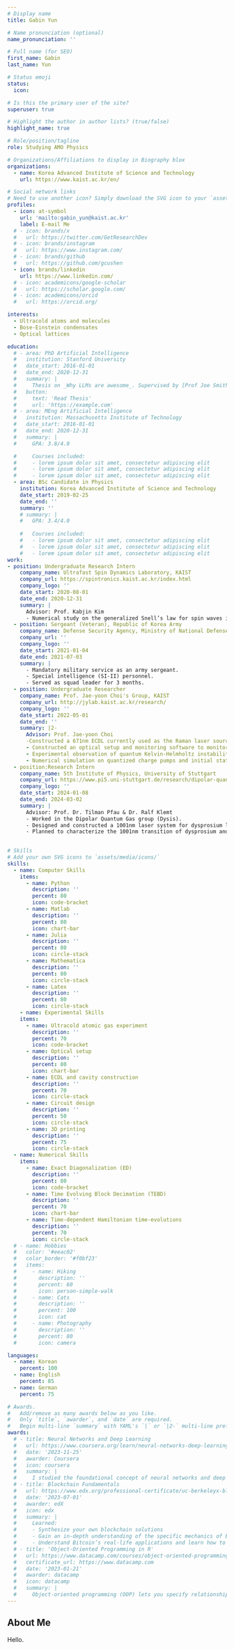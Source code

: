 ```yaml
---
# Display name
title: Gabin Yun

# Name pronunciation (optional)
name_pronunciation: ''

# Full name (for SEO)
first_name: Gabin
last_name: Yun

# Status emoji
status:
  icon: 

# Is this the primary user of the site?
superuser: true

# Highlight the author in author lists? (true/false)
highlight_name: true

# Role/position/tagline
role: Studying AMO Physics

# Organizations/Affiliations to display in Biography blox
organizations:
  - name: Korea Advanced Institute of Science and Technology
    url: https://www.kaist.ac.kr/en/

# Social network links
# Need to use another icon? Simply download the SVG icon to your `assets/media/icons/` folder.
profiles:
  - icon: at-symbol
    url: 'mailto:gabin_yun@kaist.ac.kr'
    label: E-mail Me
  # - icon: brands/x
  #   url: https://twitter.com/GetResearchDev
  # - icon: brands/instagram
  #   url: https://www.instagram.com/
  # - icon: brands/github
  #   url: https://github.com/gcushen
  - icon: brands/linkedin
    url: https://www.linkedin.com/
  # - icon: academicons/google-scholar
  #   url: https://scholar.google.com/
  # - icon: academicons/orcid
  #   url: https://orcid.org/

interests:
  - Ultracold atoms and molecules
  - Bose-Einstein condensates
  - Optical lattices

education:
  # - area: PhD Artificial Intelligence
  #   institution: Stanford University
  #   date_start: 2016-01-01
  #   date_end: 2020-12-31
  #   summary: |
  #     Thesis on _Why LLMs are awesome_. Supervised by [Prof Joe Smith](https://example.com). Presented papers at 5 IEEE conferences with the contributions being published in 2 Springer journals.
  #   button:
  #     text: 'Read Thesis'
  #     url: 'https://example.com'
  # - area: MEng Artificial Intelligence
  #   institution: Massachusetts Institute of Technology
  #   date_start: 2016-01-01
  #   date_end: 2020-12-31
  #   summary: |
  #     GPA: 3.8/4.0

  #     Courses included:
  #     - lorem ipsum dolor sit amet, consectetur adipiscing elit
  #     - lorem ipsum dolor sit amet, consectetur adipiscing elit
  #     - lorem ipsum dolor sit amet, consectetur adipiscing elit
  - area: BSc Candidate in Physics
    institution: Korea Advanced Institute of Science and Technology
    date_start: 2019-02-25
    date_end: ''
    summary: ''
    # summary: |
    #   GPA: 3.4/4.0
      
    #   Courses included:
    #   - lorem ipsum dolor sit amet, consectetur adipiscing elit
    #   - lorem ipsum dolor sit amet, consectetur adipiscing elit
    #   - lorem ipsum dolor sit amet, consectetur adipiscing elit
work:
- position: Undergraduate Research Intern
    company_name: Ultrafast Spin Dynamics Laboratory, KAIST
    company_url: https://spintronics.kaist.ac.kr/index.html
    company_logo: ''
    date_start: 2020-08-01
    date_end: 2020-12-31
    summary: |
      Advisor: Prof. Kabjin Kim
      - Numerical study on the generalized Snell’s law for spin waves in magnetic domains.
  - position: Sergeant (Veteran), Republic of Korea Army
    company_name: Defense Security Agency, Ministry of National Defense
    company_url: ''
    company_logo: ''
    date_start: 2021-01-04
    date_end: 2021-07-03
    summary: |
      - Mandatory military service as an army sergeant.
      - Special intelligence (SI-II) personnel.
      - Served as squad leader for 3 months.
  - position: Undergraduate Researcher
    company_name: Prof. Jae-yoon Choi's Group, KAIST
    company_url: http://jylab.kaist.ac.kr/research/
    company_logo: ''
    date_start: 2022-05-01
    date_end: ''
    summary: |2-
      Advisor: Prof. Jae-yoon Choi
      -Constructed a 671nm ECDL currently used as the Raman laser source, and observed 6Li D1 and D2 saturated absorption spectroscopy.
      - Constructed an optical setup and monitoring software to monitor the atom flux from the oven to the main chamber.
      - Experimental observation of quantum Kelvin-Helmholtz instability and dynamical generation of fractional skyrmions in spinor Bose-Einstein condensates. (Submitted)
      - Numerical simulation on quantized charge pumps and initial state preparation in bosonic optical lattice systems. (In progress)
  - position:Research Intern
    company_name: 5th Institute of Physics, University of Stuttgart
    company_url: https://www.pi5.uni-stuttgart.de/research/dipolar-quantum-gases/
    company_logo: ''
    date_start: 2024-01-08
    date_end: 2024-03-02
    summary: |
      Advisor: Prof. Dr. Tilman Pfau & Dr. Ralf Klemt
      - Worked in the Dipolar Quantum Gas group (Dysis).
      - Designed and constructed a 1001nm laser system for dysprosium lattice experiment: Using EOMs, ULE cavity and transger cavity for frequency locking and AOM for fast freqeuncy sweeps.
      - Planned to characterize the 1001nm transition of dysprosium and measure the excited state lifetime and polarizability.
  

# Skills
# Add your own SVG icons to `assets/media/icons/`
skills:
  - name: Computer Skills
    items:
      - name: Python
        description: ''
        percent: 80
        icon: code-bracket
      - name: Matlab
        description: ''
        percent: 80
        icon: chart-bar
      - name: Julia
        description: ''
        percent: 80
        icon: circle-stack
      - name: Mathematica
        description: ''
        percent: 80
        icon: circle-stack
      - name: Latex
        description: ''
        percent: 80
        icon: circle-stack
    - name: Experimental Skills
    items:
      - name: Ultracold atomic gas experiment
        description: ''
        percent: 70
        icon: code-bracket
      - name: Optical setup
        description: ''
        percent: 80
        icon: chart-bar
      - name: ECDL and cavity construction
        description: ''
        percent: 70
        icon: circle-stack
      - name: Circuit design
        description: ''
        percent: 50
        icon: circle-stack
      - name: 3D printing
        description: ''
        percent: 75
        icon: circle-stack
  - name: Numerical Skills
    items:
      - name: Exact Diagonalization (ED)
        description: ''
        percent: 80
        icon: code-bracket
      - name: Time Evolving Block Decimation (TEBD)
        description: ''
        percent: 70
        icon: chart-bar
      - name: Time-dependent Hamiltonian time-evolutions
        description: ''
        percent: 70
        icon: circle-stack
  # - name: Hobbies
  #   color: '#eeac02'
  #   color_border: '#f0bf23'
  #   items:
  #     - name: Hiking
  #       description: ''
  #       percent: 60
  #       icon: person-simple-walk
  #     - name: Cats
  #       description: ''
  #       percent: 100
  #       icon: cat
  #     - name: Photography
  #       description: ''
  #       percent: 80
  #       icon: camera

languages:
  - name: Korean
    percent: 100
  - name: English
    percent: 85
  - name: German
    percent: 75

# Awards.
#   Add/remove as many awards below as you like.
#   Only `title`, `awarder`, and `date` are required.
#   Begin multi-line `summary` with YAML's `|` or `|2-` multi-line prefix and indent 2 spaces below.
awards:
  # - title: Neural Networks and Deep Learning
  #   url: https://www.coursera.org/learn/neural-networks-deep-learning
  #   date: '2023-11-25'
  #   awarder: Coursera
  #   icon: coursera
  #   summary: |
  #     I studied the foundational concept of neural networks and deep learning. By the end, I was familiar with the significant technological trends driving the rise of deep learning; build, train, and apply fully connected deep neural networks; implement efficient (vectorized) neural networks; identify key parameters in a neural network’s architecture; and apply deep learning to your own applications.
  # - title: Blockchain Fundamentals
  #   url: https://www.edx.org/professional-certificate/uc-berkeleyx-blockchain-fundamentals
  #   date: '2023-07-01'
  #   awarder: edX
  #   icon: edx
  #   summary: |
  #     Learned:
  #     - Synthesize your own blockchain solutions
  #     - Gain an in-depth understanding of the specific mechanics of Bitcoin
  #     - Understand Bitcoin’s real-life applications and learn how to attack and destroy Bitcoin, Ethereum, smart contracts and Dapps, and alternatives to Bitcoin’s Proof-of-Work consensus algorithm
  # - title: 'Object-Oriented Programming in R'
  #   url: https://www.datacamp.com/courses/object-oriented-programming-with-s3-and-r6-in-r
  #   certificate_url: https://www.datacamp.com
  #   date: '2023-01-21'
  #   awarder: datacamp
  #   icon: datacamp
  #   summary: |
  #     Object-oriented programming (OOP) lets you specify relationships between functions and the objects that they can act on, helping you manage complexity in your code. This is an intermediate level course, providing an introduction to OOP, using the S3 and R6 systems. S3 is a great day-to-day R programming tool that simplifies some of the functions that you write. R6 is especially useful for industry-specific analyses, working with web APIs, and building GUIs.
---
```


## About Me

Hello.
